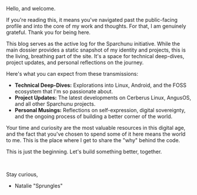 Hello, and welcome.

If you're reading this, it means you've navigated past the public-facing profile and into the core of my work and thoughts. For that, I am genuinely grateful. Thank you for being here.

This blog serves as the active log for the Sparchunu initiative. While the main dossier provides a static snapshot of my identity and projects, this is the living, breathing part of the site. It's a space for technical deep-dives, project updates, and personal reflections on the journey.

Here's what you can expect from these transmissions:

- **Technical Deep-Dives:** Explorations into Linux, Android, and the FOSS ecosystem that I'm so passionate about.
- **Project Updates:** The latest developments on Cerberus Linux, AngusOS, and all other Sparchunu projects.
- **Personal Musings:** Reflections on self-expression, digital sovereignty, and the ongoing process of building a better corner of the world.

Your time and curiosity are the most valuable resources in this digital age, and the fact that you've chosen to spend some of it here means the world to me. This is the place where I get to share the "why" behind the code.

This is just the beginning. Let's build something better, together.

<br>

Stay curious,

- Natalie "Sprungles"

